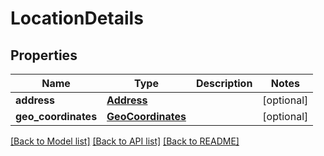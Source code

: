 # LocationDetails

## Properties
Name | Type | Description | Notes
------------ | ------------- | ------------- | -------------
**address** | [**Address**](Address.md) |  | [optional] 
**geo_coordinates** | [**GeoCoordinates**](GeoCoordinates.md) |  | [optional] 

[[Back to Model list]](../README.md#documentation-for-models) [[Back to API list]](../README.md#documentation-for-api-endpoints) [[Back to README]](../README.md)

